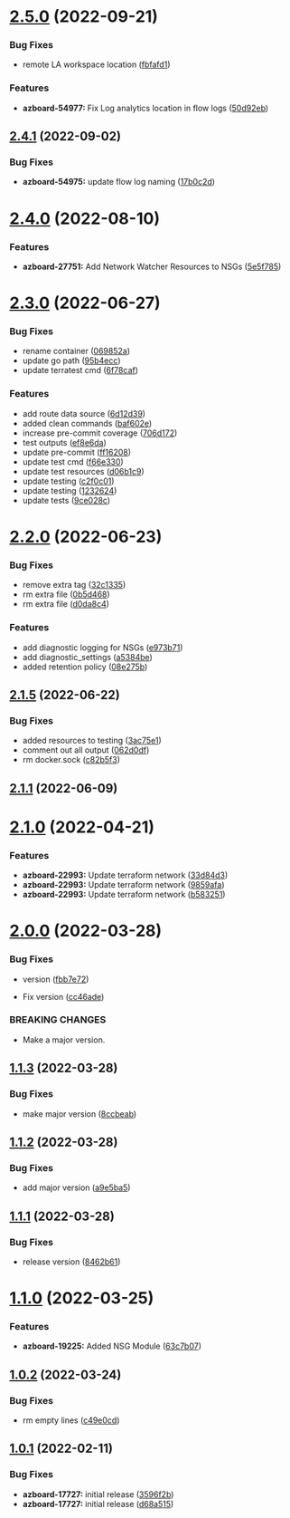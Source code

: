 # [2.5.0](https://github.com/longviewsystems/terraform-azurerm-network/compare/2.4.1...2.5.0) (2022-09-21)


### Bug Fixes

* remote LA workspace location ([fbfafd1](https://github.com/longviewsystems/terraform-azurerm-network/commit/fbfafd1330e348a01c587fb468fe0125480839d5))


### Features

* **azboard-54977:** Fix Log analytics location in flow logs ([50d92eb](https://github.com/longviewsystems/terraform-azurerm-network/commit/50d92ebf0853b7d9e84e08948de97938e43e3088))

## [2.4.1](https://github.com/longviewsystems/terraform-azurerm-network/compare/2.4.0...2.4.1) (2022-09-02)


### Bug Fixes

* **azboard-54975:** update flow log naming ([17b0c2d](https://github.com/longviewsystems/terraform-azurerm-network/commit/17b0c2d5518d94fd5594405e87e90150c48617dd))

# [2.4.0](https://github.com/longviewsystems/terraform-azurerm-network/compare/2.3.5...2.4.0) (2022-08-10)


### Features

* **azboard-27751:** Add Network Watcher Resources to NSGs ([5e5f785](https://github.com/longviewsystems/terraform-azurerm-network/commit/5e5f785d536801966a721df2d5221f1a453b6772))

# [2.3.0](https://github.com/longviewsystems/terraform-azurerm-network/compare/2.2.0...2.3.0) (2022-06-27)


### Bug Fixes

* rename container ([069852a](https://github.com/longviewsystems/terraform-azurerm-network/commit/069852a4cf5b5745b90aadffcb2501e7fd0b9397))
* update go path ([95b4ecc](https://github.com/longviewsystems/terraform-azurerm-network/commit/95b4ecc7fbeeae392e424aa481d5dab74b6c26c8))
* update terratest cmd ([6f78caf](https://github.com/longviewsystems/terraform-azurerm-network/commit/6f78caffd34bfeb3da1e1847db4a5b4d4daf4306))


### Features

* add route data source ([6d12d39](https://github.com/longviewsystems/terraform-azurerm-network/commit/6d12d393440cbb6287dab00245be55c81b306e9a))
* added clean commands ([baf602e](https://github.com/longviewsystems/terraform-azurerm-network/commit/baf602e65e8893775a2e62810541a649ccb2845f))
* increase pre-commit coverage ([706d172](https://github.com/longviewsystems/terraform-azurerm-network/commit/706d1724640134cc985a3fe44d95b730a065e49d))
* test outputs ([ef8e6da](https://github.com/longviewsystems/terraform-azurerm-network/commit/ef8e6da3e92ce3bf552b1f5beddc0559b8bccc81))
* update pre-commit ([ff16208](https://github.com/longviewsystems/terraform-azurerm-network/commit/ff16208834573cc5207e638940e2cce3bfb0c02e))
* update test cmd ([f66e330](https://github.com/longviewsystems/terraform-azurerm-network/commit/f66e330a36334f1f2f2b55905e3decd89222e133))
* update test resources ([d06b1c9](https://github.com/longviewsystems/terraform-azurerm-network/commit/d06b1c9f8e217fb0d43f8b8628d868ea607d3501))
* update testing ([c2f0c01](https://github.com/longviewsystems/terraform-azurerm-network/commit/c2f0c011bae63ed8340691fa1632cf24a317c173))
* update testing ([1232624](https://github.com/longviewsystems/terraform-azurerm-network/commit/1232624a5ee41c97928872a0f8fc97dacd7e81fc))
* update tests ([9ce028c](https://github.com/longviewsystems/terraform-azurerm-network/commit/9ce028c4cdb15302f1f82defcfb1e38c3bbcb405))

# [2.2.0](https://github.com/longviewsystems/terraform-azurerm-network/compare/2.1.5...2.2.0) (2022-06-23)


### Bug Fixes

* remove extra tag ([32c1335](https://github.com/longviewsystems/terraform-azurerm-network/commit/32c133567010028df1a19eddfffa25b7369f7372))
* rm extra file ([0b5d468](https://github.com/longviewsystems/terraform-azurerm-network/commit/0b5d4683ec9ef3f5ada7200b0b52fe4f6391ff00))
* rm extra file ([d0da8c4](https://github.com/longviewsystems/terraform-azurerm-network/commit/d0da8c4dca96af7aa2e1e5f134c450ed157e6669))


### Features

* add diagnostic logging for NSGs ([e973b71](https://github.com/longviewsystems/terraform-azurerm-network/commit/e973b71b2560f33bd3745bc49cfd52bb814a0c0e))
* add diagnostic_settings ([a5384be](https://github.com/longviewsystems/terraform-azurerm-network/commit/a5384be252abd4f86f2ebcf755df0dc035ceb706))
* added retention policy ([08e275b](https://github.com/longviewsystems/terraform-azurerm-network/commit/08e275bddf7c28337bdc3265de0fc1b623eba39c))

## [2.1.5](https://github.com/longviewsystems/terraform-azurerm-network/compare/2.1.4...2.1.5) (2022-06-22)


### Bug Fixes

* added resources to testing ([3ac75e1](https://github.com/longviewsystems/terraform-azurerm-network/commit/3ac75e1b90d684e12ac4a7f2843e8d970fb68c97))
* comment out all output ([062d0df](https://github.com/longviewsystems/terraform-azurerm-network/commit/062d0df23c0837ccf36cadada33812263339ad2e))
* rm docker.sock ([c82b5f3](https://github.com/longviewsystems/terraform-azurerm-network/commit/c82b5f301dd18cca3e59a6149cd09567275bdfe3))

## [2.1.1](https://github.com/longviewsystems/terraform-azurerm-network/compare/2.1.0...2.1.1) (2022-06-09)

# [2.1.0](https://github.com/longviewsystems/terraform-azurerm-network/compare/2.0.0...2.1.0) (2022-04-21)


### Features

* **azboard-22993:** Update terraform network ([33d84d3](https://github.com/longviewsystems/terraform-azurerm-network/commit/33d84d38320ff6c3becd57a65adfaf63cb97dc22))
* **azboard-22993:** Update terraform network ([9859afa](https://github.com/longviewsystems/terraform-azurerm-network/commit/9859afa6ddbdbb8c76743fc44ac11f918d340853))
* **azboard-22993:** Update terraform network ([b583251](https://github.com/longviewsystems/terraform-azurerm-network/commit/b583251f95b747dd7e86eb8b724c60965c115434))

# [2.0.0](https://github.com/longviewsystems/terraform-azurerm-network/compare/1.1.3...2.0.0) (2022-03-28)


### Bug Fixes

* version ([fbb7e72](https://github.com/longviewsystems/terraform-azurerm-network/commit/fbb7e7285fce0f81c709c3355e6843b1e5c9d59c))


* Fix version ([cc46ade](https://github.com/longviewsystems/terraform-azurerm-network/commit/cc46adeed7b6a1a6e8290f661bb370db9c47855e))


### BREAKING CHANGES

* Make a major version.

## [1.1.3](https://github.com/longviewsystems/terraform-azurerm-network/compare/1.1.2...1.1.3) (2022-03-28)


### Bug Fixes

* make major version ([8ccbeab](https://github.com/longviewsystems/terraform-azurerm-network/commit/8ccbeab354d2aeabc86f58ae187f091d725bbf3a))

## [1.1.2](https://github.com/longviewsystems/terraform-azurerm-network/compare/1.1.1...1.1.2) (2022-03-28)


### Bug Fixes

* add major version ([a9e5ba5](https://github.com/longviewsystems/terraform-azurerm-network/commit/a9e5ba589fc054e3d76bfff05ff18aef7f353ee1))

## [1.1.1](https://github.com/longviewsystems/terraform-azurerm-network/compare/1.1.0...1.1.1) (2022-03-28)


### Bug Fixes

* release version ([8462b61](https://github.com/longviewsystems/terraform-azurerm-network/commit/8462b6130ebe0542b73571b814f88a9948319d16))

# [1.1.0](https://github.com/longviewsystems/terraform-azurerm-network/compare/1.0.2...1.1.0) (2022-03-25)


### Features

* **azboard-19225:** Added NSG Module ([63c7b07](https://github.com/longviewsystems/terraform-azurerm-network/commit/63c7b07d3606ae3df8d1ec610214cd539bd094ec))

## [1.0.2](https://github.com/longviewsystems/terraform-azurerm-network/compare/1.0.1...1.0.2) (2022-03-24)


### Bug Fixes

* rm empty lines ([c49e0cd](https://github.com/longviewsystems/terraform-azurerm-network/commit/c49e0cd3dece2071da4b548107cd0db0dd55a5b1))

## [1.0.1](https://github.com/longviewsystems/terraform-azurerm-hub-network/compare/1.0.0...1.0.1) (2022-02-11)


### Bug Fixes

* **azboard-17727:** initial release ([3596f2b](https://github.com/longviewsystems/terraform-azurerm-hub-network/commit/3596f2b809e356314ca3ab756d07595c583da4e7))
* **azboard-17727:** initial release ([d68a515](https://github.com/longviewsystems/terraform-azurerm-hub-network/commit/d68a515cf7a1522bfcd69c29ec1f4940c0b0c2b5))
